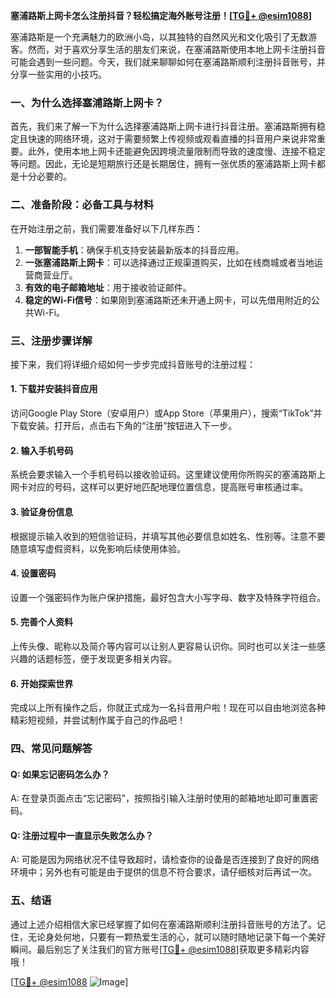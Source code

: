 **塞浦路斯上网卡怎么注册抖音？轻松搞定海外账号注册！[[TG💪+ @esim1088](https://t.me/s/esim1088)]**

塞浦路斯是一个充满魅力的欧洲小岛，以其独特的自然风光和文化吸引了无数游客。然而，对于喜欢分享生活的朋友们来说，在塞浦路斯使用本地上网卡注册抖音可能会遇到一些问题。今天，我们就来聊聊如何在塞浦路斯顺利注册抖音账号，并分享一些实用的小技巧。

### 一、为什么选择塞浦路斯上网卡？

首先，我们来了解一下为什么选择塞浦路斯上网卡进行抖音注册。塞浦路斯拥有稳定且快速的网络环境，这对于需要频繁上传视频或观看直播的抖音用户来说非常重要。此外，使用本地上网卡还能避免因跨境流量限制而导致的速度慢、连接不稳定等问题。因此，无论是短期旅行还是长期居住，拥有一张优质的塞浦路斯上网卡都是十分必要的。

### 二、准备阶段：必备工具与材料

在开始注册之前，我们需要准备好以下几样东西：
1. **一部智能手机**：确保手机支持安装最新版本的抖音应用。
2. **一张塞浦路斯上网卡**：可以选择通过正规渠道购买，比如在线商城或者当地运营商营业厅。
3. **有效的电子邮箱地址**：用于接收验证邮件。
4. **稳定的Wi-Fi信号**：如果刚到塞浦路斯还未开通上网卡，可以先借用附近的公共Wi-Fi。

### 三、注册步骤详解

接下来，我们将详细介绍如何一步步完成抖音账号的注册过程：

#### 1. 下载并安装抖音应用
访问Google Play Store（安卓用户）或App Store（苹果用户），搜索“TikTok”并下载安装。打开后，点击右下角的“注册”按钮进入下一步。

#### 2. 输入手机号码
系统会要求输入一个手机号码以接收验证码。这里建议使用你所购买的塞浦路斯上网卡对应的号码，这样可以更好地匹配地理位置信息，提高账号审核通过率。

#### 3. 验证身份信息
根据提示输入收到的短信验证码，并填写其他必要信息如姓名、性别等。注意不要随意填写虚假资料，以免影响后续使用体验。

#### 4. 设置密码
设置一个强密码作为账户保护措施，最好包含大小写字母、数字及特殊字符组合。

#### 5. 完善个人资料
上传头像、昵称以及简介等内容可以让别人更容易认识你。同时也可以关注一些感兴趣的话题标签，便于发现更多相关内容。

#### 6. 开始探索世界
完成以上所有操作之后，你就正式成为一名抖音用户啦！现在可以自由地浏览各种精彩短视频，并尝试制作属于自己的作品吧！

### 四、常见问题解答

#### Q: 如果忘记密码怎么办？
A: 在登录页面点击“忘记密码”，按照指引输入注册时使用的邮箱地址即可重置密码。

#### Q: 注册过程中一直显示失败怎么办？
A: 可能是因为网络状况不佳导致超时，请检查你的设备是否连接到了良好的网络环境中；另外也有可能是由于提供的信息不符合要求，请仔细核对后再试一次。

### 五、结语

通过上述介绍相信大家已经掌握了如何在塞浦路斯顺利注册抖音账号的方法了。记住，无论身处何地，只要有一颗热爱生活的心，就可以随时随地记录下每一个美好瞬间。最后别忘了关注我们的官方账号[[TG💪+ @esim1088](https://t.me/s/esim1088)]获取更多精彩内容哦！

[[TG💪+ @esim1088](https://t.me/s/esim1088) ![Image](https://i.postimg.cc/4NQfJmqS/Snipaste-2025-05-13-00-14-12.png)]
